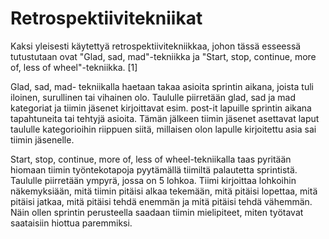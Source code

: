 # Retrospektiivitekniikat

Kaksi yleisesti käytettyä retrospektiivitekniikkaa, johon tässä esseessä tutustutaan ovat "Glad, sad, mad"-tekniikka ja "Start, stop, continue, more of, less of wheel"-tekniikka. [1]

Glad, sad, mad- tekniikalla haetaan takaa asioita sprintin aikana, joista tuli iloinen, surullinen tai vihainen olo. Taululle piirretään glad, sad ja mad kategoriat ja tiimin
jäsenet kirjoittavat esim. post-it lapuille sprintin aikana tapahtuneita tai tehtyjä asioita. Tämän jälkeen tiimin jäsenet asettavat laput taululle kategorioihin riippuen siitä, millaisen
olon lapulle kirjoitettu asia sai tiimin jäsenelle. 

Start, stop, continue, more of, less of wheel-tekniikalla taas pyritään hiomaan tiimin työntekotapoja pyytämällä tiimiltä palautetta sprintistä. Taululle piirretään ympyrä, jossa on 5 lohkoa.
Tiimi kirjoittaa lohkoihin näkemyksiään, mitä tiimin pitäisi alkaa tekemään, mitä pitäisi lopettaa, mitä pitäisi jatkaa, mitä pitäisi tehdä enemmän ja mitä pitäisi tehdä vähemmän. Näin ollen
sprintin perusteella saadaan tiimin mielipiteet, miten työtavat saataisiin hiottua paremmiksi.
